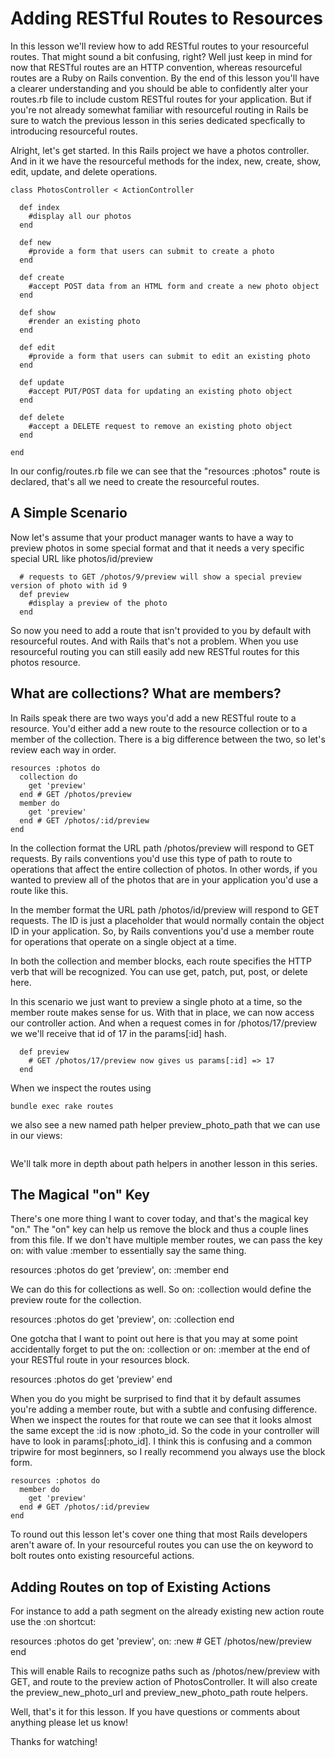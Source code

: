# Adding RESTful Routes to Resources
In this lesson we'll review how to add RESTful routes to your resourceful routes. That might sound a bit confusing, right? Well just keep in mind for now that RESTful routes are an HTTP convention, whereas resourceful routes are a Ruby on Rails convention. By the end of this lesson you'll have a clearer understanding and you should be able to confidently alter your routes.rb file to include custom RESTful routes for your application. But if you're not already somewhat familiar with resourceful routing in Rails be sure to watch the previous lesson in this series dedicated specfically to introducing resourceful routes.

Alright, let's get started. In this Rails project we have a photos controller. And in it we have the resourceful methods for the index, new, create, show, edit, update, and delete operations.

```
class PhotosController < ActionController

  def index
    #display all our photos
  end
  
  def new
    #provide a form that users can submit to create a photo
  end
  
  def create
    #accept POST data from an HTML form and create a new photo object
  end
  
  def show
    #render an existing photo
  end
  
  def edit
    #provide a form that users can submit to edit an existing photo
  end
  
  def update
    #accept PUT/POST data for updating an existing photo object
  end
  
  def delete
    #accept a DELETE request to remove an existing photo object
  end

end
```

In our config/routes.rb file we can see that the "resources :photos" route is declared, that's all we need to create the resourceful routes.

## A Simple Scenario
Now let's assume that your product manager wants to have a way to preview photos in some special format and that it needs a very specific special URL like photos/id/preview 

```
  # requests to GET /photos/9/preview will show a special preview version of photo with id 9
  def preview
    #display a preview of the photo
  end
```

So now you need to add a route that isn't provided to you by default with resourceful routes. And with Rails that's not a problem. When you use resourceful routing you can still easily add new RESTful routes for this photos resource.

## What are collections? What are members?
In Rails speak there are two ways you'd add a new RESTful route to a resource. You'd either add a new route to the resource collection or to a member of the collection. There is a big difference between the two, so let's review each way in order.

```
resources :photos do
  collection do
    get 'preview'
  end # GET /photos/preview
  member do
    get 'preview'
  end # GET /photos/:id/preview
end
```

In the collection format the URL path /photos/preview will respond to GET requests. By rails conventions you'd use this type of path to route to operations that affect the entire collection of photos. In other words, if you wanted to preview all of the photos that are in your application you'd use a route like this.

In the member format the URL path /photos/id/preview will respond to GET requests. The ID is just a placeholder that would normally contain the object ID in your application. So, by Rails conventions you'd use a member route for operations that operate on a single object at a time.

In both the collection and member blocks, each route specifies the HTTP verb that will be recognized. You can use get, patch, put, post, or delete here.

In this scenario we just want to preview a single photo at a time, so the member route makes sense for us. With that in place, we can now access our controller action. And when a request comes in for /photos/17/preview we we'll receive that id of 17 in the params[:id] hash.

```
  def preview
    # GET /photos/17/preview now gives us params[:id] => 17
  end
```

When we inspect the routes using
```
bundle exec rake routes
```
we also see a new named path helper preview_photo_path that we can use in our views:

```

```
We'll talk more in depth about path helpers in another lesson in this series.

## The Magical "on" Key
There's one more thing I want to cover today, and that's the magical key "on." The "on" key can help us remove the block and thus a couple lines from this file. If we don't have multiple member routes, we can pass the key on: with value :member to essentially say the same thing.

resources :photos do
  get 'preview', on: :member
end

We can do this for collections as well. So on: :collection would define the preview route for the collection.

resources :photos do
  get 'preview', on: :collection
end

One gotcha that I want to point out here is that you may at some point accidentally forget to put the on: :collection or on: :member at the end of your RESTful route in your resources block. 

resources :photos do
  get 'preview'
end

When you do you might be surprised to find that it by default assumes you're adding a member route, but with a subtle and confusing difference. When we inspect the routes for that route we can see that it looks almost the same except the :id is now :photo_id. So the code in your controller will have to look in params[:photo_id]. I think this is confusing and a common tripwire for most beginners, so I really recommend you always use the block form.

```
resources :photos do
  member do
    get 'preview'
  end # GET /photos/:id/preview
end
```

To round out this lesson let's cover one thing that most Rails developers aren't aware of. In your resourceful routes you can use the on keyword to bolt routes onto existing resourceful actions.

## Adding Routes on top of Existing Actions

For instance to add a path segment on the already existing new action route use the :on shortcut:

resources :photos do
  get 'preview', on: :new # GET /photos/new/preview
end

This will enable Rails to recognize paths such as /photos/new/preview with GET, and route to the preview action of PhotosController. It will also create the preview_new_photo_url and preview_new_photo_path route helpers.

Well, that's it for this lesson. If you have questions or comments about anything please let us know!

Thanks for watching!